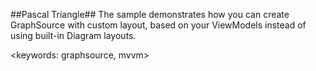 ##Pascal Triangle##
The sample demonstrates how you can create GraphSource with custom layout, based on your ViewModels instead of using built-in Diagram layouts.

<keywords: graphsource, mvvm>